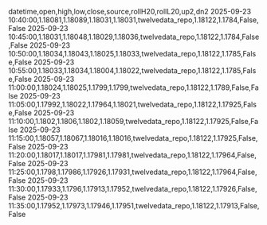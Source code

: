 datetime,open,high,low,close,source,rollH20,rollL20,up2,dn2
2025-09-23 10:40:00,1.18081,1.18089,1.18031,1.18031,twelvedata_repo,1.18122,1.1784,False,False
2025-09-23 10:45:00,1.18031,1.18048,1.18029,1.18036,twelvedata_repo,1.18122,1.1784,False,False
2025-09-23 10:50:00,1.18034,1.18043,1.18025,1.18033,twelvedata_repo,1.18122,1.1785,False,False
2025-09-23 10:55:00,1.18033,1.18034,1.18004,1.18022,twelvedata_repo,1.18122,1.1785,False,False
2025-09-23 11:00:00,1.18024,1.18025,1.1799,1.1799,twelvedata_repo,1.18122,1.1789,False,False
2025-09-23 11:05:00,1.17992,1.18022,1.17964,1.18021,twelvedata_repo,1.18122,1.17925,False,False
2025-09-23 11:10:00,1.1802,1.1806,1.1802,1.18059,twelvedata_repo,1.18122,1.17925,False,False
2025-09-23 11:15:00,1.18057,1.18067,1.18016,1.18016,twelvedata_repo,1.18122,1.17925,False,False
2025-09-23 11:20:00,1.18017,1.18017,1.17981,1.17981,twelvedata_repo,1.18122,1.17964,False,False
2025-09-23 11:25:00,1.1798,1.17986,1.17926,1.17931,twelvedata_repo,1.18122,1.17964,False,False
2025-09-23 11:30:00,1.17933,1.1796,1.17913,1.17952,twelvedata_repo,1.18122,1.17926,False,False
2025-09-23 11:35:00,1.17952,1.17973,1.17946,1.17951,twelvedata_repo,1.18122,1.17913,False,False
